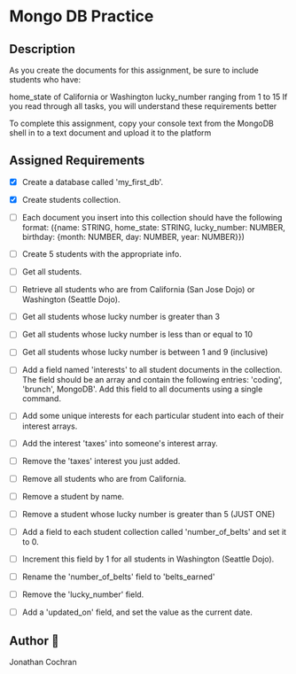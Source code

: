 # Mongo DB Practice
## Description 
As you create the documents for this assignment, be sure to include students who have:

home_state of California or Washington
lucky_number ranging from 1 to 15
If you read through all tasks, you will understand these requirements better

To complete this assignment, copy your console text from the MongoDB shell in to a text document and upload it to the platform
## Assigned Requirements
- [x] Create a database called 'my_first_db'.

- [x] Create students collection.

- [ ] Each document you insert into this collection should have the following format: ({name: STRING, home_state: STRING, lucky_number: NUMBER, birthday: {month: NUMBER, day: NUMBER, year: NUMBER}})

- [ ] Create 5 students with the appropriate info.

- [ ] Get all students.

- [ ] Retrieve all students who are from California (San Jose Dojo) or Washington (Seattle Dojo).

- [ ] Get all students whose lucky number is greater than 3

- [ ] Get all students whose lucky number is less than or equal to 10

- [ ] Get all students whose lucky number is between 1 and 9 (inclusive)

- [ ] Add a field named 'interests' to all student documents in the collection. The field should be an array and contain the following entries: 'coding', 'brunch', MongoDB'. Add this field to all documents using a single command.

- [ ] Add some unique interests for each particular student into each of their interest arrays.

- [ ] Add the interest 'taxes' into someone's interest array.

- [ ] Remove the 'taxes' interest you just added.

- [ ] Remove all students who are from California.

- [ ] Remove a student by name.

- [ ] Remove a student whose lucky number is greater than 5 (JUST ONE)

- [ ] Add a field to each student collection called 'number_of_belts' and set it to 0.

- [ ] Increment this field by 1 for all students in Washington (Seattle Dojo).

- [ ] Rename the 'number_of_belts' field to 'belts_earned'

- [ ] Remove the 'lucky_number' field.

- [ ] Add a 'updated_on' field, and set the value as the current date.

## Author :wave:
Jonathan Cochran